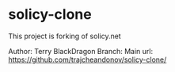 # solicy-clone
This project is forking of solicy.net

Author: Terry BlackDragon
Branch: Main
url: https://github.com/trajcheandonov/solicy-clone/
